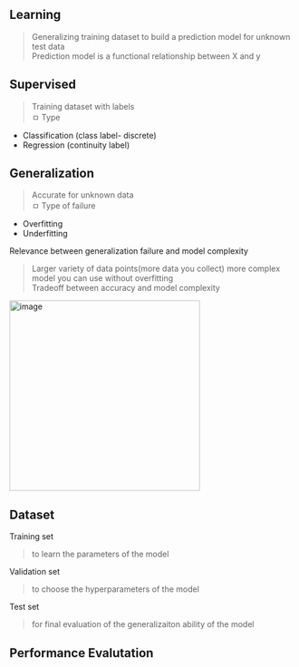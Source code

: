 ## Learning

> Generalizing training dataset to build a prediction model for unknown test data  
> Prediction model is a functional relationship between X and y  

## Supervised
 
> Training dataset with labels  
ㅁ Type   
- Classification (class label- discrete)  
- Regression (continuity label)  
    
## Generalization

> Accurate for unknown data  
ㅁ Type of failure  
- Overfitting  
- Underfitting  


Relevance between generalization failure and model complexity  
> Larger variety of data points(more data you collect) more complex model you can use without overfitting  
> Tradeoff between accuracy and model complexity  

<img width="336" alt="image" src="https://github.com/user-attachments/assets/7e965d59-2cef-4bb4-be45-58fbe3fc3076">

## Dataset

Training set  
> to learn the parameters of the model

Validation set  
> to choose the hyperparameters of the model  

Test set  
> for final evaluation of the generalizaiton ability of the model

## Performance Evalutation

